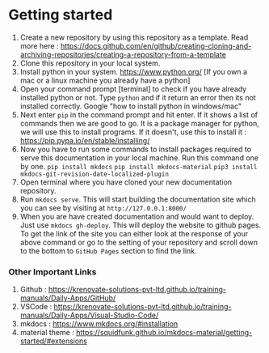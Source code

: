 # Getting started

1. Create a new repository by using this repository as a template. Read more here : https://docs.github.com/en/github/creating-cloning-and-archiving-repositories/creating-a-repository-from-a-template
1. Clone this repository in your local system.
1. Install python in your system. https://www.python.org/ [If you own a mac or a linux machine you already have a python]
1. Open your command prompt [terminal] to check if you have already installed python or not. Type `python` and if it return an error then its not installed correctly. Google "how to install python in windows/mac"
1. Next enter `pip` in the command prompt and hit enter. If it shows a list of commands then we are good to go. It is a package manager for python, we will use this to install programs. If it doesn't, use this to install it : https://pip.pypa.io/en/stable/installing/
1. Now you have to run some commands to install packages required to serve this documentation in your local machine. Run this command one by one.
    `pip install mkdocs`
    `pip install mkdocs-material`
    `pip3 install mkdocs-git-revision-date-localized-plugin`
1. Open terminal where you have cloned your new documentation repository.
1. Run `mkdocs serve`. This will start building the documentation site which you can see by visiting at `http://127.0.0.1:8000/`
1. When you are have created documentation and would want to deploy. Just use `mkdocs gh-deploy`. This will deploy the website to github pages.
To get the link of the site you can either look at the response of your above command or go to the setting of your repository and scroll down to the bottom to `GitHub Pages` section to find the link.


### Other Important Links

1. Github : https://krenovate-solutions-pvt-ltd.github.io/training-manuals/Daily-Apps/GitHub/
1. VSCode : https://krenovate-solutions-pvt-ltd.github.io/training-manuals/Daily-Apps/Visual-Studio-Code/
1. mkdocs : https://www.mkdocs.org/#installation
1. material theme : https://squidfunk.github.io/mkdocs-material/getting-started/#extensions
